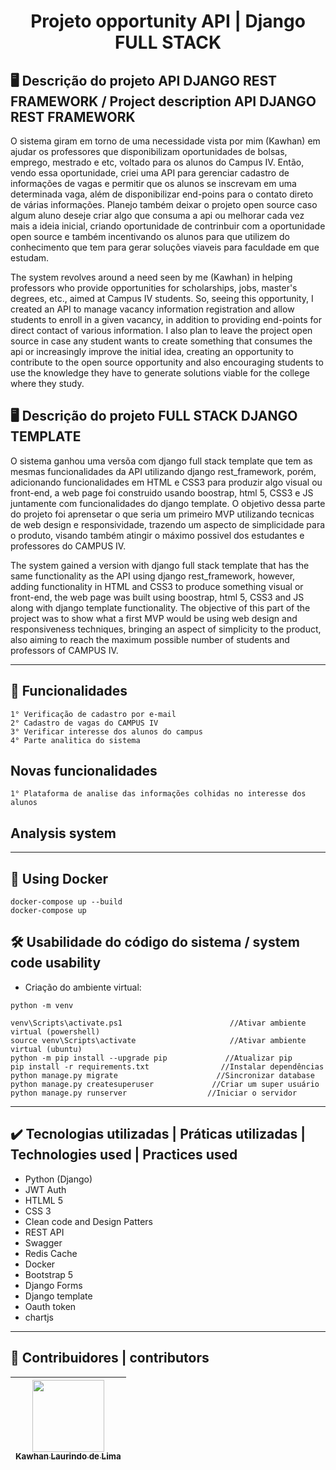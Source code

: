 <h1 align="center">Projeto opportunity API | Django FULL STACK </h1>

## 🖥️ Descrição do projeto API DJANGO REST FRAMEWORK / Project description API DJANGO REST FRAMEWORK

O sistema giram em torno de uma necessidade vista por mim (Kawhan) em ajudar os professores que disponibilizam oportunidades de bolsas, emprego, mestrado e etc, voltado para os alunos do Campus IV. Então, vendo essa oportunidade, criei uma API para gerenciar cadastro de informações de vagas e permitir que os alunos se inscrevam em uma determinada vaga, além de disponibilizar end-poins para o contato direto de várias informações. Planejo também deixar o projeto open source caso algum aluno deseje criar algo que consuma a api ou melhorar cada vez mais a ideia inicial, criando oportunidade de contrinbuir com a oportunidade open source e também incentivando os alunos para que utilizem do conhecimento que tem para gerar soluções viaveis para faculdade em que estudam.


The system revolves around a need seen by me (Kawhan) in helping professors who provide opportunities for scholarships, jobs, master's degrees, etc., aimed at Campus IV students. So, seeing this opportunity, I created an API to manage vacancy information registration and allow students to enroll in a given vacancy, in addition to providing end-points for direct contact of various information. I also plan to leave the project open source in case any student wants to create something that consumes the api or increasingly improve the initial idea, creating an opportunity to contribute to the open source opportunity and also encouraging students to use the knowledge they have to generate solutions viable for the college where they study.

## 🖥️ Descrição do projeto FULL STACK DJANGO TEMPLATE
O sistema ganhou uma versõa com django full stack template que tem as mesmas funcionalidades da API utilizando django rest_framework, porém, adicionando funcionalidades em HTML e CSS3 para produzir algo visual ou front-end, a web page foi construido usando boostrap, html 5, CSS3 e JS juntamente com funcionalidades do django template. O objetivo dessa parte do projeto foi aprensetar o que seria um primeiro MVP utilizando tecnicas de web design e responsividade, trazendo um aspecto de simplicidade para o produto, visando também atingir o máximo possivel dos estudantes e professores do CAMPUS IV.


The system gained a version with django full stack template that has the same functionality as the API using django rest_framework, however, adding functionality in HTML and CSS3 to produce something visual or front-end, the web page was built using boostrap, html 5, CSS3 and JS along with django template functionality. The objective of this part of the project was to show what a first MVP would be using web design and responsiveness techniques, bringing an aspect of simplicity to the product, also aiming to reach the maximum possible number of students and professors of CAMPUS IV.

---


## 📌 Funcionalidades
```
1° Verificação de cadastro por e-mail
2° Cadastro de vagas do CAMPUS IV
3° Verificar interesse dos alunos do campus
4° Parte analitica do sistema
```

## Novas funcionalidades
```
1° Plataforma de analise das informações colhidas no interesse dos alunos
```

## Analysis system



---
## 🚢 Using Docker
```
docker-compose up --build
docker-compose up 
```
## 🛠️ Usabilidade do código do sistema / system code usability

- Criação do ambiente virtual:
```
python -m venv 

venv\Scripts\activate.ps1                        //Ativar ambiente virtual (powershell)
source venv\Scripts\activate                     //Ativar ambiente virtual (ubuntu)
python -m pip install --upgrade pip             //Atualizar pip
pip install -r requirements.txt                //Instalar dependências
python manage.py migrate                      //Sincronizar database
python manage.py createsuperuser             //Criar um super usuário
python manage.py runserver                  //Iniciar o servidor

```
---

## ✔️ Tecnologias utilizadas | Práticas utilizadas | Technologies used | Practices used

- Python (Django)
- JWT Auth 
- HTLML 5
- CSS 3
- Clean code and Design Patters
- REST API
- Swagger
- Redis Cache 
- Docker
- Bootstrap 5
- Django Forms
- Django template
- Oauth token
- chartjs

---

## 🚩 Contribuidores | contributors

| [<img src="https://avatars.githubusercontent.com/u/69232156?v=4" width=115><br><sub>Kawhan Laurindo de Lima</sub>](https://github.com/Kawhan) | 
| :---: | 

